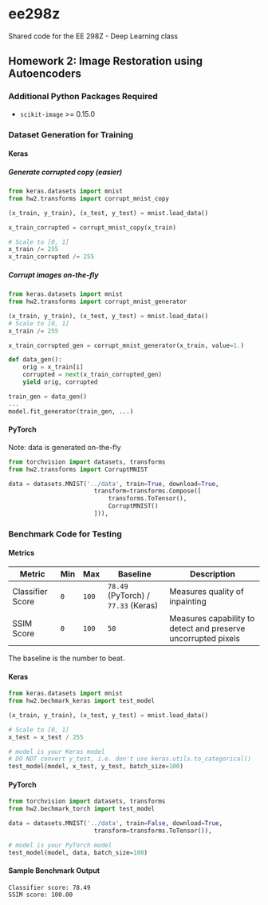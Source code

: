 # ee298z
Shared code for the EE 298Z - Deep Learning class

## Homework 2: Image Restoration using Autoencoders

### Additional Python Packages Required
- ```scikit-image``` >= 0.15.0

### Dataset Generation for Training

#### Keras

##### Generate corrupted copy (easier)
```python
from keras.datasets import mnist
from hw2.transforms import corrupt_mnist_copy

(x_train, y_train), (x_test, y_test) = mnist.load_data()

x_train_corrupted = corrupt_mnist_copy(x_train)

# Scale to [0, 1]
x_train /= 255
x_train_corrupted /= 255
```

##### Corrupt images on-the-fly
```python
from keras.datasets import mnist
from hw2.transforms import corrupt_mnist_generator

(x_train, y_train), (x_test, y_test) = mnist.load_data()
# Scale to [0, 1]
x_train /= 255

x_train_corrupted_gen = corrupt_mnist_generator(x_train, value=1.)

def data_gen():
    orig = x_train[i]
    corrupted = next(x_train_corrupted_gen)
    yield orig, corrupted

train_gen = data_gen()
...
model.fit_generator(train_gen, ...)
```

#### PyTorch
Note: data is generated on-the-fly
```python
from torchvision import datasets, transforms
from hw2.transforms import CorruptMNIST

data = datasets.MNIST('../data', train=True, download=True,
                        transform=transforms.Compose([
                            transforms.ToTensor(),
                            CorruptMNIST()
                        ])),
```

### Benchmark Code for Testing

#### Metrics
| Metric | Min | Max | Baseline | Description |
| ------ | --- | --- | -------- | ----------- |
| Classifier Score | `0` | `100` | `78.49` (PyTorch) / `77.33` (Keras) | Measures quality of inpainting |
| SSIM Score | `0` | `100` | `50` | Measures capability to detect and preserve uncorrupted pixels |

The baseline is the number to beat.

#### Keras
```python
from keras.datasets import mnist
from hw2.bechmark_keras import test_model

(x_train, y_train), (x_test, y_test) = mnist.load_data()

# Scale to [0, 1]
x_test = x_test / 255

# model is your Keras model
# DO NOT convert y_test, i.e. don't use keras.utils.to_categorical()
test_model(model, x_test, y_test, batch_size=100)
```

#### PyTorch
```python
from torchvision import datasets, transforms
from hw2.bechmark_torch import test_model

data = datasets.MNIST('../data', train=False, download=True,
                        transform=transforms.ToTensor()),

# model is your PyTorch model
test_model(model, data, batch_size=100)
```

#### Sample Benchmark Output
```
Classifier score: 78.49
SSIM score: 100.00
```
